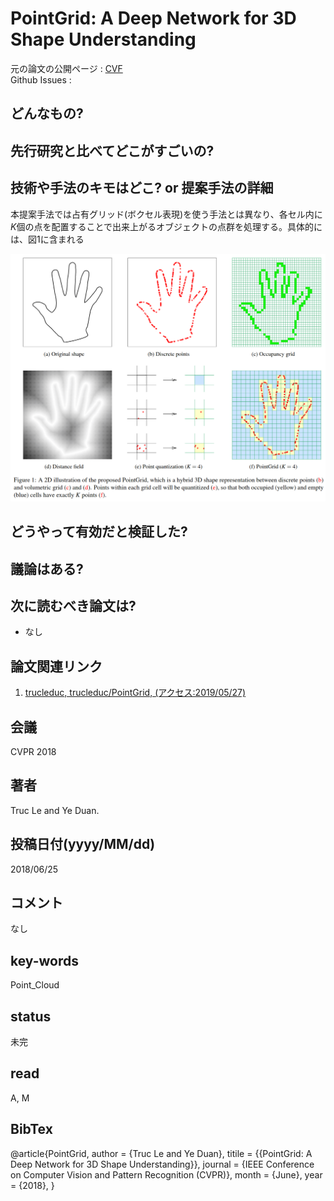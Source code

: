 # PointGrid: A Deep Network for 3D Shape Understanding

元の論文の公開ページ : [CVF](http://openaccess.thecvf.com/content_cvpr_2018/papers/Le_PointGrid_A_Deep_CVPR_2018_paper.pdf)  
Github Issues : 

## どんなもの?

## 先行研究と比べてどこがすごいの?

## 技術や手法のキモはどこ? or 提案手法の詳細
本提案手法では占有グリッド(ボクセル表現)を使う手法とは異なり、各セル内に$K$個の点を配置することで出来上がるオブジェクトの点群を処理する。具体的には、図1に含まれる

![fig1](img/PADNf3SU/fig1.png)

## どうやって有効だと検証した?

## 議論はある?

## 次に読むべき論文は?
- なし

## 論文関連リンク
1. [trucleduc, trucleduc/PointGrid, (アクセス:2019/05/27)](https://github.com/trucleduc/PointGrid)

## 会議
CVPR 2018

## 著者
Truc Le and Ye Duan.

## 投稿日付(yyyy/MM/dd)
2018/06/25

## コメント
なし

## key-words
Point_Cloud

## status
未完

## read
A, M

## BibTex
@article{PointGrid,
	author = {Truc Le and Ye Duan},
	titile = {{PointGrid: A Deep Network for 3D Shape Understanding}},
	journal = {IEEE Conference on Computer Vision and Pattern Recognition (CVPR)},
	month = {June},
	year = {2018},
}